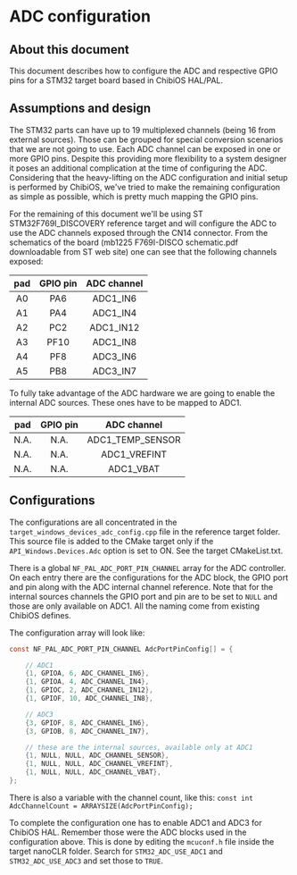# ADC configuration

## About this document

This document describes how to configure the ADC and respective GPIO pins for a STM32 target board based in ChibiOS HAL/PAL.

## Assumptions and design

The STM32 parts can have up to 19 multiplexed channels (being 16 from external sources). Those can be grouped for special conversion scenarios that we are not going to use.
Each ADC channel can be exposed in one or more GPIO pins. Despite this providing more flexibility to a system designer it poses an additional complication at the time of configuring the ADC.
Considering that the heavy-lifting on the ADC configuration and initial setup is performed by ChibiOS, we've tried to make the remaining configuration as simple as possible, which is pretty much mapping the GPIO pins.

For the remaining of this document we'll be using ST STM32F769I_DISCOVERY reference target and will configure the ADC to use the ADC channels exposed through the CN14 connector. From the schematics of the board (mb1225 F769I-DISCO schematic.pdf downloadable from ST web site) one can see that the following channels exposed:

| pad | GPIO pin | ADC channel |
|:-:|:-:|:-:|
| A0 | PA6 | ADC1_IN6 |
| A1 | PA4 | ADC1_IN4 |
| A2 | PC2 | ADC1_IN12 |
| A3 | PF10 | ADC1_IN8 |
| A4 | PF8 | ADC3_IN6 |
| A5 | PB8 | ADC3_IN7 |

To fully take advantage of the ADC hardware we are going to enable the internal ADC sources. These ones have to be mapped to ADC1.

| pad | GPIO pin | ADC channel |
|:-:|:-:|:-:|
| N.A. | N.A. | ADC1_TEMP_SENSOR |
| N.A. | N.A. | ADC1_VREFINT |
| N.A. | N.A. | ADC1_VBAT |

## Configurations

The configurations are all concentrated in the `target_windows_devices_adc_config.cpp` file in the reference target folder.
This source file is added to the CMake target only if the `API_Windows.Devices.Adc` option is set to ON. See the target CMakeList.txt.

There is a global `NF_PAL_ADC_PORT_PIN_CHANNEL` array for the ADC controller. On each entry there are the configurations for the ADC block, the GPIO port and pin along with the ADC internal channel reference.
Note that for the internal sources channels the GPIO port and pin are to be set to `NULL` and those are only available on ADC1.
All the naming come from existing ChibiOS defines.

The configuration array will look like:

```C
const NF_PAL_ADC_PORT_PIN_CHANNEL AdcPortPinConfig[] = {

    // ADC1
    {1, GPIOA, 6, ADC_CHANNEL_IN6},
    {1, GPIOA, 4, ADC_CHANNEL_IN4},
    {1, GPIOC, 2, ADC_CHANNEL_IN12},
    {1, GPIOF, 10, ADC_CHANNEL_IN8},

    // ADC3
    {3, GPIOF, 8, ADC_CHANNEL_IN6},
    {3, GPIOB, 8, ADC_CHANNEL_IN7},

    // these are the internal sources, available only at ADC1
    {1, NULL, NULL, ADC_CHANNEL_SENSOR},
    {1, NULL, NULL, ADC_CHANNEL_VREFINT},
    {1, NULL, NULL, ADC_CHANNEL_VBAT},
};
```

There is also a variable with the channel count, like this:
`const int AdcChannelCount = ARRAYSIZE(AdcPortPinConfig);`

To complete the configuration one has to enable ADC1 and ADC3 for ChibiOS HAL. Remember those were the ADC blocks used in the configuration above. This is done by editing the `mcuconf.h` file inside the target nanoCLR folder. Search for `STM32_ADC_USE_ADC1` and `STM32_ADC_USE_ADC3` and set those to `TRUE`.
